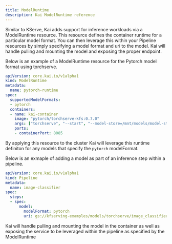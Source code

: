 ```yaml
---
title: ModelRuntime
description: Kai ModelRuntime reference
---
```

Similar to KServe, Kai adds support for inference workloads via a ModelRuntime resource. This resource defines the container runtime for a particular model format. You can then leverage this within your Pipeline resources by simply specifying a model format and uri to the model. Kai will handle pulling and mounting the model and exposing the proper endpoint.

Below is an example of a ModelRuntime resource for the Pytorch model format using torchserve.

```yaml
apiVersion: core.kai.io/v1alpha1
kind: ModelRuntime
metadata:
  name: pytorch-runtime
spec:
  supportedModelFormats:
  - pytorch
  containers:
  - name: kai-container
    image: "pytorch/torchserve-kfs:0.7.0"
    args: ["torchserve", "--start", "--model-store=/mnt/models/model-store", "--ts-config=/mnt/models/config/config.properties"]
    ports:
    - containerPort: 8085
```

By applying this resource to the cluster Kai will leverage this runtime definiton for any models that specify the `pytorch` modelFormat.

Below is an exmaple of adding a model as part of an inference step within a pipeline.

```yaml
apiVersion: core.kai.io/v1alpha1
kind: Pipeline
metadata:
  name: image-classifier
spec:
  steps:
  - spec:
      model:
        modelFormat: pytorch
        uri: gs://kfserving-examples/models/torchserve/image_classifier/v1
```
Kai will handle pulling and mounting the model in the container as well as exposing the service to be leveraged within the pipeline as specified by the ModelRuntime
